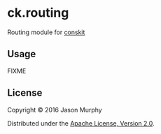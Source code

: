 # ck.routing

Routing module for [conskit](https://github.com/conskit/conskit)

## Usage

FIXME

## License

Copyright © 2016 Jason Murphy

Distributed under the [Apache License, Version 2.0](http://www.apache.org/licenses/LICENSE-2.0.html).
